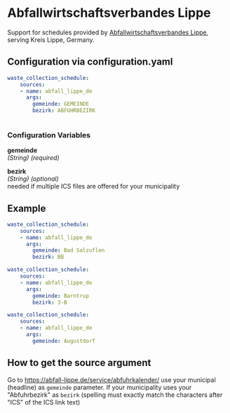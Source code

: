 # Abfallwirtschaftsverbandes Lippe

Support for schedules provided by [Abfallwirtschaftsverbandes Lippe](https://abfall-lippe.de), serving Kreis Lippe, Germany.

## Configuration via configuration.yaml

```yaml
waste_collection_schedule:
    sources:
    - name: abfall_lippe_de
      args:
        gemeinde: GEMEINDE
        bezirk: ABFUHRBEZIRK
        
```

### Configuration Variables

**gemeinde**  
*(String) (required)*

**bezirk**  
*(String) (optional)*  
needed if multiple ICS files are offered for your municipality

## Example

```yaml
waste_collection_schedule:
    sources:
    - name: abfall_lippe_de
      args:
        gemeinde: Bad Salzuflen
        bezirk: BB
```

```yaml
waste_collection_schedule:
    sources:
    - name: abfall_lippe_de
      args:
        gemeinde: Barntrup
        bezirk: 3-B
```

```yaml
waste_collection_schedule:
    sources:
    - name: abfall_lippe_de
      args:
        gemeinde: Augustdorf
```

## How to get the source argument

Go to <https://abfall-lippe.de/service/abfuhrkalender/> use your municipal (headline) as `gemeinde` parameter. If your municipality uses your "Abfuhrbezirk" as `bezirk` (spelling must exactly match the characters after "ICS" of the ICS link text)
